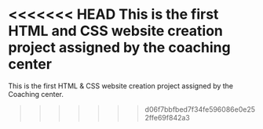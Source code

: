 
<<<<<<< HEAD
This is the first HTML and CSS website creation project assigned by the coaching center
=======
This is the first HTML & CSS website creation project assigned by the Coaching center.
>>>>>>> d06f7bbfbed7f34fe596086e0e252ffe69f842a3
